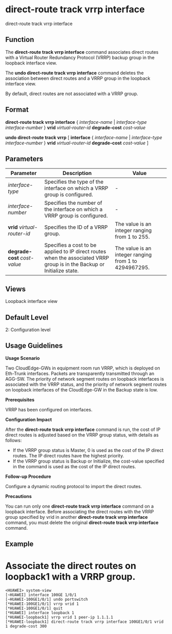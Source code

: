 direct-route track vrrp interface
=================================

direct-route track vrrp interface

Function
--------



The **direct-route track vrrp interface** command associates direct routes with a Virtual Router Redundancy Protocol (VRRP) backup group in the loopback interface view.

The **undo direct-route track vrrp interface** command deletes the association between direct routes and a VRRP group in the loopback interface view.



By default, direct routes are not associated with a VRRP group.


Format
------

**direct-route track vrrp interface** { *interface-name* | *interface-type* *interface-number* } **vrid** *virtual-router-id* **degrade-cost** *cost-value*

**undo direct-route track vrrp** [ **interface** { *interface-name* | *interface-type* *interface-number* } **vrid** *virtual-router-id* **degrade-cost** *cost-value* ]


Parameters
----------

| Parameter | Description | Value |
| --- | --- | --- |
| *interface-type* | Specifies the type of the interface on which a VRRP group is configured. | - |
| *interface-number* | Specifies the number of the interface on which a VRRP group is configured. | - |
| **vrid** *virtual-router-id* | Specifies the ID of a VRRP group. | The value is an integer ranging from 1 to 255. |
| **degrade-cost** *cost-value* | Specifies a cost to be applied to IP direct routes when the associated VRRP group is in the Backup or Initialize state. | The value is an integer ranging from 1 to 4294967295. |



Views
-----

Loopback interface view


Default Level
-------------

2: Configuration level


Usage Guidelines
----------------

**Usage Scenario**

Two CloudEdge-GWs in equipment room run VRRP, which is deployed on Eth-Trunk interfaces. Packets are transparently transmitted through an AGG-SW. The priority of network segment routes on loopback interfaces is associated with the VRRP status, and the priority of network segment routes on loopback interfaces of the CloudEdge-GW in the Backup state is low.

**Prerequisites**

VRRP has been configured on interfaces.

**Configuration Impact**

After the **direct-route track vrrp interface** command is run, the cost of IP direct routes is adjusted based on the VRRP group status, with details as follows:

* If the VRRP group status is Master, 0 is used as the cost of the IP direct routes. The IP direct routes have the highest priority.
* If the VRRP group status is Backup or Initialize, the cost-value specified in the command is used as the cost of the IP direct routes.

**Follow-up Procedure**

Configure a dynamic routing protocol to import the direct routes.

**Precautions**

You can run only one **direct-route track vrrp interface** command on a loopback interface. Before associating the direct routes with the VRRP group specified by vrid in another **direct-route track vrrp interface** command, you must delete the original **direct-route track vrrp interface** command.


Example
-------

# Associate the direct routes on loopback1 with a VRRP group.
```
<HUAWEI> system-view
[~HUAWEI] interface 100GE 1/0/1
[~HUAWEI-100GE1/0/1] undo portswitch
[*HUAWEI-100GE1/0/1] vrrp vrid 1
[*HUAWEI-100GE1/0/1] quit
[*HUAWEI] interface loopback 1
[*HUAWEI-loopback1] vrrp vrid 1 peer-ip 1.1.1.1
[*HUAWEI-loopback1] direct-route track vrrp interface 100GE1/0/1 vrid 1 degrade-cost 300

```